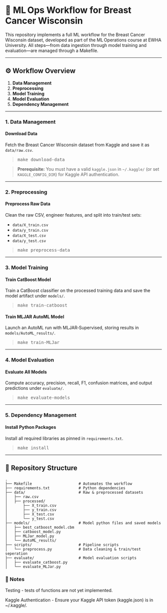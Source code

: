 # 🤖 ML Ops Workflow for Breast Cancer Wisconsin

This repository implements a full ML workflow for the Breast Cancer Wisconsin dataset, developed as part of the ML Operations course at EWHA University. All steps—from data ingestion through model training and evaluation—are managed through a Makefile.

---

## ⚙️ Workflow Overview

1. **Data Management**  
2. **Preprocessing**  
3. **Model Training**  
4. **Model Evaluation**  
5. **Dependency Management**

---

### 1. Data Management

#### Download Data  
Fetch the Breast Cancer Wisconsin dataset from Kaggle and save it as `data/raw.csv`.

<blockquote>
<pre>
make download-data
</pre>
</blockquote>

> **Prerequisite:** You must have a valid `kaggle.json` in `~/.kaggle/` (or set `KAGGLE_CONFIG_DIR`) for Kaggle API authentication.

---

### 2. Preprocessing

#### Preprocess Raw Data  
Clean the raw CSV, engineer features, and split into train/test sets:
- `data/X_train.csv`
- `data/y_train.csv`
- `data/X_test.csv`
- `data/y_test.csv`

<blockquote>
<pre>
make preprocess-data
</pre>
</blockquote>

---

### 3. Model Training

#### Train CatBoost Model  
Train a CatBoost classifier on the processed training data and save the model artifact under `models/`.

<blockquote>
<pre>
make train-catboost
</pre>
</blockquote>

#### Train MLJAR AutoML Model  
Launch an AutoML run with MLJAR‑Supervised, storing results in `models/AutoML_results/`.

<blockquote>
<pre>
make train-MLJar
</pre>
</blockquote>

---

### 4. Model Evaluation

#### Evaluate All Models  
Compute accuracy, precision, recall, F1, confusion matrices, and output predictions under `evaluate/`.

<blockquote>
<pre>
make evaluate-models
</pre>
</blockquote>

---

### 5. Dependency Management

#### Install Python Packages  
Install all required libraries as pinned in `requirements.txt`.

<blockquote>
<pre>
make install
</pre>
</blockquote>

---

## 📂 Repository Structure
```
.
├── Makefile                     # Automates the workflow
├── requirements.txt             # Python dependencies
├── data/                        # Raw & preprocessed datasets
│   ├── raw.csv
│   ├── processed/
│       ├── X_train.csv
│       ├── y_train.csv
│       ├── X_test.csv
│       └── y_test.csv
├── models/                      # Model python files and saved models
│   ├── best_catboost_model.cbm
│   ├── catboost_model.py
│   ├── MLJar_model.py
│   └── AutoML_results/         
├── scripts/                     # Pipeline scripts
│   └── preprocess.py            # Data cleaning & train/test seperation
├── evaluate/                    # Model evaluation scripts
│   ├── evaluate_catboost.py
│   └── evaluate_MLJar.py
```

### 📝 Notes
Testing - tests of functions are not yet implemented.

Kaggle Authentication - Ensure your Kaggle API token (kaggle.json) is in ~/.kaggle/.

